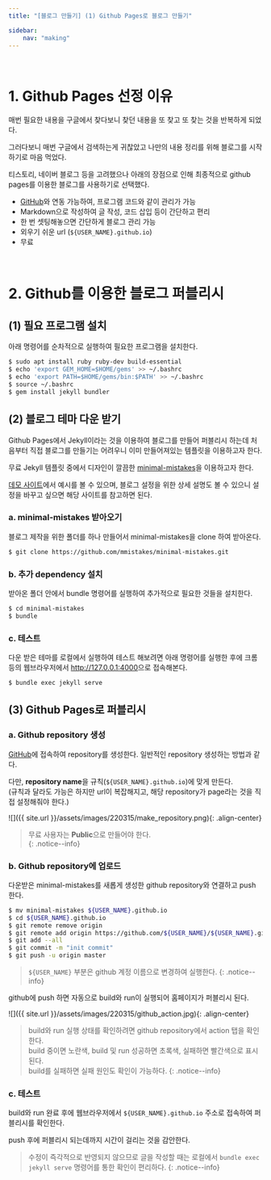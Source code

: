 ```yaml
---
title: "[블로그 만들기] (1) Github Pages로 블로그 만들기"

sidebar:
    nav: "making"
---
```


<br/>

# 1. Github Pages 선정 이유

매번 필요한 내용을 구글에서 찾다보니 찾던 내용을 또 찾고 또 찾는 것을 반복하게 되었다. 

그러다보니 매번 구글에서 검색하는게 귀찮았고 나만의 내용 정리를 위해 블로그를 시작하기로 마음 먹었다.

티스토리, 네이버 블로그 등을 고려했으나 아래의 장점으로 인해 최종적으로 github pages를 이용한 블로그를 사용하기로 선택했다.

- [GitHub](https://github.com/)와 연동 가능하여, 프로그램 코드와 같이 관리가 가능
- Markdown으로 작성하여 글 작성, 코드 삽입 등이 간단하고 편리
- 한 번 셋팅해놓으면 간단하게 블로그 관리 가능
- 외우기 쉬운 url (`${USER_NAME}.github.io`)
- 무료

<br/>




# 2. Github를 이용한 블로그 퍼블리시

## (1) 필요 프로그램 설치

아래 명령어를 순차적으로 실행하여 필요한 프로그램을 설치한다. 

```bash
$ sudo apt install ruby ruby-dev build-essential
$ echo 'export GEM_HOME=$HOME/gems' >> ~/.bashrc
$ echo 'export PATH=$HOME/gems/bin:$PATH' >> ~/.bashrc
$ source ~/.bashrc
$ gem install jekyll bundler
```

## (2) 블로그 테마 다운 받기

Github Pages에서 Jekyll이라는 것을 이용하여 블로그를 만들어 퍼블리시 하는데 처음부터 직접 블로그를 만들기는 어려우니 이미 만들어져있는 템플릿을 이용하고자 한다.

무료 Jekyll 템플릿 중에서 디자인이 깔끔한 [minimal-mistakes](https://github.com/mmistakes/minimal-mistakes)을 이용하고자 한다.

[데모 사이트](https://mmistakes.github.io/minimal-mistakes/)에서 예시를 볼 수 있으며, 블로그 설정을 위한 상세 설명도 볼 수 있으니 설정을 바꾸고 싶으면 해당 사이트를 참고하면 된다.

### a. minimal-mistakes 받아오기

블로그 제작을 위한 폴더를 하나 만들어서 minimal-mistakes을 clone 하여 받아온다.

```bash
$ git clone https://github.com/mmistakes/minimal-mistakes.git
```

### b. 추가 dependency 설치

받아온 폴더 안에서 bundle 명령어를 실행하여 추가적으로 필요한 것들을 설치한다.

```bash
$ cd minimal-mistakes
$ bundle
```

### c. 테스트

다운 받은 테마를 로컬에서 실행하여 테스트 해보려면 아래 명령어를 실행한 후에 크롬 등의 웹브라우저에서 <http://127.0.0.1:4000>으로 접속해본다.

```bash
$ bundle exec jekyll serve
```

## (3) Github Pages로 퍼블리시

### a. Github repository 생성

[GitHub](https://github.com/)에 접속하여 repository를 생성한다. 일반적인 repository 생성하는 방법과 같다.  

다만, **repository name**을 규칙(`${USER_NAME}.github.io`)에 맞게 만든다.  
(규칙과 달라도 가능은 하지만 url이 복잡해지고, 해당 repository가 page라는 것을 직접 설정해줘야 한다.)

![]({{ site.url }}/assets/images/220315/make_repository.png){: .align-center} 

> 무료 사용자는 **Public**으로 만들어야 한다.  
{: .notice--info}

### b. Github repository에 업로드

다운받은 minimal-mistakes를 새롭게 생성한 github repository와 연결하고 push 한다.

```bash
$ mv minimal-mistakes ${USER_NAME}.github.io
$ cd ${USER_NAME}.github.io
$ git remote remove origin
$ git remote add origin https://github.com/${USER_NAME}/${USER_NAME}.github.io.git
$ git add --all
$ git commit -m "init commit"
$ git push -u origin master
```

> `${USER_NAME}` 부분은 github 계정 이름으로 변경하여 실행한다.
{: .notice--info}

github에 push 하면 자동으로 build와 run이 실행되어 홈페이지가 퍼블리시 된다.

![]({{ site.url }}/assets/images/220315/github_action.jpg){: .align-center}  

> build와 run 실행 상태를 확인하려면 github repository에서 action 탭을 확인한다.  
> build 중이면 노란색, build 및 run 성공하면 초록색, 실패하면 빨간색으로 표시된다.  
> build를 실패하면 실패 원인도 확인이 가능하다.
{: .notice--info}

### c. 테스트

build와 run 완료 후에 웹브라우저에서 `${USER_NAME}.github.io` 주소로 접속하여 퍼블리시를 확인한다.

push 후에 퍼블리시 되는데까지 시간이 걸리는 것을 감안한다.  

> 수정이 즉각적으로 반영되지 않으므로 글을 작성할 때는 로컬에서 `bundle exec jekyll serve` 명령어를 통한 확인이 편리하다.
{: .notice--info}

